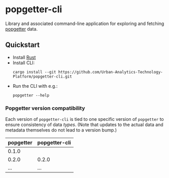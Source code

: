 # popgetter-cli

Library and associated command-line application for exploring and fetching [popgetter](https://github.com/Urban-Analytics-Technology-Platform/popgetter) data.

## Quickstart

- Install [Rust](https://www.rust-lang.org/tools/install)
- Install CLI:
  ```shell
  cargo install --git https://github.com/Urban-Analytics-Technology-Platform/popgetter-cli.git
  ```
- Run the CLI with e.g.:
  ```shell
  popgetter --help
  ```

### Popgetter version compatibility

Each version of `popgetter-cli` is tied to one specific version of `popgetter` to ensure consistency of data _types_.
(Note that updates to the actual data and metadata themselves do not lead to a version bump.)

| popgetter | popgetter-cli |
| --------- | ------------- |
| 0.1.0     |               |
| 0.2.0     | 0.2.0         |
| ...       | ...           |
